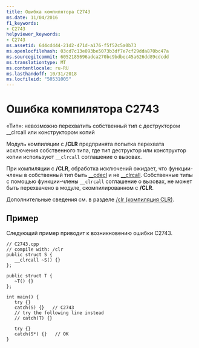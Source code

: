 ```yaml
---
title: Ошибка компилятора C2743
ms.date: 11/04/2016
f1_keywords:
- C2743
helpviewer_keywords:
- C2743
ms.assetid: 644cd444-21d2-471d-a176-f5f52c5a0b73
ms.openlocfilehash: 03cd7c13e093be5073b3df7e7cf29dda870bc47a
ms.sourcegitcommit: 6052185696adca270bc9bdbec45a626dd89cdcdd
ms.translationtype: MT
ms.contentlocale: ru-RU
ms.lasthandoff: 10/31/2018
ms.locfileid: "50531005"
---
```

# <a name="compiler-error-c2743"></a>Ошибка компилятора C2743

«Тип»: невозможно перехватить собственный тип с деструктором __clrcall или конструктором копий

Модуль компиляции с **/CLR** предпринята попытка перехвата исключения собственного типа, где тип деструктор или конструктор копии используют `__clrcall` соглашение о вызовах.

При компиляции с **/CLR**, обработка исключений ожидает, что функции-члены в собственный тип быть [__cdecl](../../cpp/cdecl.md) и не [__clrcall](../../cpp/clrcall.md). Собственные типы с помощью функции-члены `__clrcall` соглашение о вызовах, не может быть перехвачено в модуле, скомпилированном с **/CLR**.

Дополнительные сведения см. в разделе [/clr (компиляция CLR)](../../build/reference/clr-common-language-runtime-compilation.md).

## <a name="example"></a>Пример

Следующий пример приводит к возникновению ошибки C2743.

```
// C2743.cpp
// compile with: /clr
public struct S {
   __clrcall ~S() {}
};

public struct T {
   ~T() {}
};

int main() {
   try {}
   catch(S) {}   // C2743
   // try the following line instead
   // catch(T) {}

   try {}
   catch(S*) {}   // OK
}
```